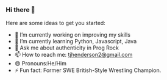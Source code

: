 ### Hi there 👋

<!--
**TimoHenderson/TimoHenderson** is a ✨ _special_ ✨ repository because its `README.md` (this file) appears on your GitHub profile.
-->
Here are some ideas to get you started:

- 🔭 I’m currently working on improving my skills
- 🌱 I’m currently learning Python, Javascript, Java
- 💬 Ask me about authenticity in Prog Rock
- 📫 How to reach me: tjhenderson2@gmail.com
- 😄 Pronouns:He/Him
- ⚡ Fun fact: Former SWE British-Style Wrestling Champion.

